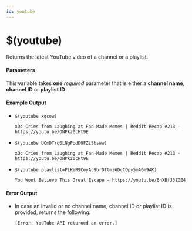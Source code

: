 ```yaml
---
id: youtube
---
```


# $(youtube)

Returns the latest YouTube video of a channel or a playlist.

#### Parameters

This variable takes **one** *required* parameter that is either a **channel name**, **channel ID** or **playlist ID**.

#### Example Output

* `$(youtube xqcow)`

    ```
    xQc Cries from Laughing at Fan-Made Memes | Reddit Recap #213 - https://youtu.be/ONPkz0cHt9E
    ```

* `$(youtube UCmDTrq0LNgPodDOFZiSbsww)`

    ```
    xQc Cries from Laughing at Fan-Made Memes | Reddit Recap #213 - https://youtu.be/ONPkz0cHt9E
    ```

* `$(youtube playlist=PLKeR9CeyAc9brDTtmz6DcCQpy5mA6m9AK)`

    ```
    You Wont Believe This Great Escape - https://youtu.be/6nXBfJ3ZGE4 
    ```

#### Error Output

* In case an invalid or no channel name, channel ID or playlist ID is provided, returns the following:

    ```
    [Error: YouTube API returned an error.]
    ```
